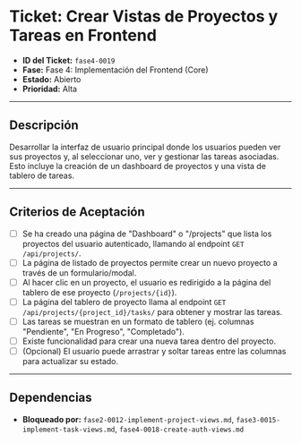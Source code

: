 # Ticket: Crear Vistas de Proyectos y Tareas en Frontend

- **ID del Ticket:** `fase4-0019`
- **Fase:** Fase 4: Implementación del Frontend (Core)
- **Estado:** Abierto
- **Prioridad:** Alta

---

## Descripción

Desarrollar la interfaz de usuario principal donde los usuarios pueden ver sus proyectos y, al seleccionar uno, ver y gestionar las tareas asociadas. Esto incluye la creación de un dashboard de proyectos y una vista de tablero de tareas.

---

## Criterios de Aceptación

- [ ] Se ha creado una página de "Dashboard" o "/projects" que lista los proyectos del usuario autenticado, llamando al endpoint `GET /api/projects/`.
- [ ] La página de listado de proyectos permite crear un nuevo proyecto a través de un formulario/modal.
- [ ] Al hacer clic en un proyecto, el usuario es redirigido a la página del tablero de ese proyecto (`/projects/{id}`).
- [ ] La página del tablero de proyecto llama al endpoint `GET /api/projects/{project_id}/tasks/` para obtener y mostrar las tareas.
- [ ] Las tareas se muestran en un formato de tablero (ej. columnas "Pendiente", "En Progreso", "Completado").
- [ ] Existe funcionalidad para crear una nueva tarea dentro del proyecto.
- [ ] (Opcional) El usuario puede arrastrar y soltar tareas entre las columnas para actualizar su estado.

---

## Dependencias

- **Bloqueado por:** `fase2-0012-implement-project-views.md`, `fase3-0015-implement-task-views.md`, `fase4-0018-create-auth-views.md` 